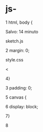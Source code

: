 # js-
1 html, body {

Salvo: 14 minuto

sketch.js

2 margin: 0;

style.css

<

4}

3 padding: 0;

5 canvas {

6 display: block;

7}

8
